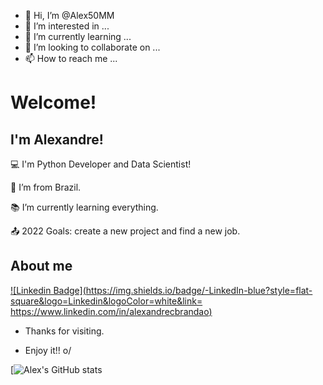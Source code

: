 - 👋 Hi, I’m @Alex50MM
- 👀 I’m interested in ...
- 🌱 I’m currently learning ...
- 💞️ I’m looking to collaborate on ...
- 📫 How to reach me ...

<!---
Alex50MM/Alex50MM is a ✨ special ✨ repository because its `README.md` (this file) appears on your GitHub profile.
You can click the Preview link to take a look at your changes.
--->
# Welcome!

 

## I'm Alexandre!

 

:computer: I'm Python Developer and Data Scientist!

:house_with_garden: I’m from Brazil.

:books: I’m currently learning everything.

:outbox_tray: 2022 Goals: create a new project and find a new job.

 

## About me


[![Linkedin Badge](https://img.shields.io/badge/-LinkedIn-blue?style=flat-square&logo=Linkedin&logoColor=white&link= https://www.linkedin.com/in/alexandrecbrandao)]( https://www.linkedin.com/in/alexandrecbrandao)

- Thanks for visiting.

- Enjoy it!! o/

[![Alex's GitHub stats](https://github-readme-stats.vercel.app/api?username=Alex50MM&show_icons=true&theme=github_dark)



